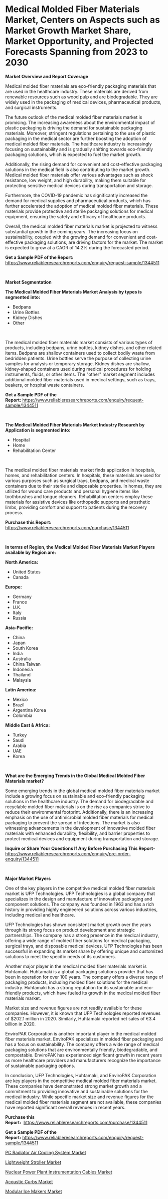 <p><h1>Medical Molded Fiber Materials Market, Centers on Aspects such as Market Growth Market Share, Market Opportunity, and Projected Forecasts Spanning from 2023 to 2030</h1></p><p><strong>Market Overview and Report Coverage</strong></p>
<p><p>Medical molded fiber materials are eco-friendly packaging materials that are used in the healthcare industry. These materials are derived from renewable resources such as wood pulp and are biodegradable. They are widely used in the packaging of medical devices, pharmaceutical products, and surgical instruments.</p><p>The future outlook of the medical molded fiber materials market is promising. The increasing awareness about the environmental impact of plastic packaging is driving the demand for sustainable packaging materials. Moreover, stringent regulations pertaining to the use of plastic packaging in the medical sector are further boosting the adoption of medical molded fiber materials. The healthcare industry is increasingly focusing on sustainability and is gradually shifting towards eco-friendly packaging solutions, which is expected to fuel the market growth.</p><p>Additionally, the rising demand for convenient and cost-effective packaging solutions in the medical field is also contributing to the market growth. Medical molded fiber materials offer various advantages such as shock resistance, low weight, and high durability, making them suitable for protecting sensitive medical devices during transportation and storage.</p><p>Furthermore, the COVID-19 pandemic has significantly increased the demand for medical supplies and pharmaceutical products, which has further accelerated the adoption of medical molded fiber materials. These materials provide protective and sterile packaging solutions for medical equipment, ensuring the safety and efficacy of healthcare products.</p><p>Overall, the medical molded fiber materials market is projected to witness substantial growth in the coming years. The increasing focus on sustainability, coupled with the growing demand for convenient and cost-effective packaging solutions, are driving factors for the market. The market is expected to grow at a CAGR of 14.2% during the forecasted period.</p></p>
<p><strong>Get a Sample PDF of the Report:</strong> <a href="https://www.reliableresearchreports.com/enquiry/request-sample/1344511">https://www.reliableresearchreports.com/enquiry/request-sample/1344511</a></p>
<p>&nbsp;</p>
<p><strong>Market Segmentation</strong></p>
<p><strong>The Medical Molded Fiber Materials Market Analysis by types is segmented into:</strong></p>
<p><ul><li>Bedpans</li><li>Urine Bottles</li><li>Kidney Dishes</li><li>Other</li></ul></p>
<p>&nbsp;</p>
<p><p>The medical molded fiber materials market consists of various types of products, including bedpans, urine bottles, kidney dishes, and other related items. Bedpans are shallow containers used to collect bodily waste from bedridden patients. Urine bottles serve the purpose of collecting urine samples for analysis or temporary storage. Kidney dishes are shallow, kidney-shaped containers used during medical procedures for holding instruments, fluids, or other items. The "other" market segment includes additional molded fiber materials used in medical settings, such as trays, beakers, or hospital waste containers.</p></p>
<p><strong>Get a Sample PDF of the Report:</strong>&nbsp;<a href="https://www.reliableresearchreports.com/enquiry/request-sample/1344511">https://www.reliableresearchreports.com/enquiry/request-sample/1344511</a></p>
<p>&nbsp;</p>
<p><strong>The Medical Molded Fiber Materials Market Industry Research by Application is segmented into:</strong></p>
<p><ul><li>Hospital</li><li>Home</li><li>Rehabilitation Center</li></ul></p>
<p>&nbsp;</p>
<p><p>The medical molded fiber materials market finds application in hospitals, homes, and rehabilitation centers. In hospitals, these materials are used for various purposes such as surgical trays, bedpans, and medical waste containers due to their sterile and disposable properties. In homes, they are utilized for wound care products and personal hygiene items like toothbrushes and tongue cleaners. Rehabilitation centers employ these materials for assistive devices like orthopedic supports and prosthetic limbs, providing comfort and support to patients during the recovery process.</p></p>
<p><strong>Purchase this Report:</strong>&nbsp; <a href="https://www.reliableresearchreports.com/purchase/1344511">https://www.reliableresearchreports.com/purchase/1344511</a></p>
<p>&nbsp;</p>
<p><strong>In terms of Region, the Medical Molded Fiber Materials Market Players available by Region are:</strong></p>
<p>
    <p> <strong> North America: </strong>
        <ul>
            <li>United States</li>
            <li>Canada</li>
        </ul>
        </p> 
    <p> <strong> Europe: </strong>
        <ul>
            <li>Germany</li>
            <li>France</li>
            <li>U.K.</li>
            <li>Italy</li>
            <li>Russia</li>
        </ul>
        </p> 
    <p> <strong> Asia-Pacific: </strong>
        <ul>
            <li>China</li>
            <li>Japan</li>
            <li>South Korea</li>
            <li>India</li>
            <li>Australia</li>
            <li>China Taiwan</li>
            <li>Indonesia</li>
            <li>Thailand</li>
            <li>Malaysia</li>
        </ul>
        </p> 
    <p> <strong> Latin America: </strong>
        <ul>
            <li>Mexico</li>
            <li>Brazil</li>
            <li>Argentina Korea</li>
            <li>Colombia</li>
        </ul>
        </p> 
    <p> <strong> Middle East & Africa: </strong>
        <ul>
            <li>Turkey</li>
            <li>Saudi</li>
            <li>Arabia</li>
            <li>UAE</li>
            <li>Korea</li>
        </ul>
    </p>
    </p>
<p>&nbsp;</p>
<p><strong>What are the Emerging Trends in the Global Medical Molded Fiber Materials market?</strong></p>
<p><p>Some emerging trends in the global medical molded fiber materials market include a growing focus on sustainable and eco-friendly packaging solutions in the healthcare industry. The demand for biodegradable and recyclable molded fiber materials is on the rise as companies strive to reduce their environmental footprint. Additionally, there is an increasing emphasis on the use of antimicrobial molded fiber materials for medical packaging to prevent the spread of infections. The market is also witnessing advancements in the development of innovative molded fiber materials with enhanced durability, flexibility, and barrier properties to protect medical devices and equipment during transportation and storage.</p></p>
<p><strong>Inquire or Share Your Questions If Any Before Purchasing This Report</strong>- <a href="https://www.reliableresearchreports.com/enquiry/pre-order-enquiry/1344511">https://www.reliableresearchreports.com/enquiry/pre-order-enquiry/1344511</a></p>
<p>&nbsp;</p>
<p><strong>Major Market Players</strong></p>
<p><p>One of the key players in the competitive medical molded fiber materials market is UFP Technologies. UFP Technologies is a global company that specializes in the design and manufacture of innovative packaging and component solutions. The company was founded in 1963 and has a rich history in providing highly engineered solutions across various industries, including medical and healthcare.</p><p>UFP Technologies has shown consistent market growth over the years through its strong focus on product development and strategic partnerships. The company has a strong presence in the medical industry, offering a wide range of molded fiber solutions for medical packaging, surgical trays, and disposable medical devices. UFP Technologies has been successful in expanding its market share by offering unique and customized solutions to meet the specific needs of its customers.</p><p>Another major player in the medical molded fiber materials market is Huhtamaki. Huhtamaki is a global packaging solutions provider that has been in operation for over 100 years. The company offers a diverse range of packaging products, including molded fiber solutions for the medical industry. Huhtamaki has a strong reputation for its sustainable and eco-friendly products, which have fueled its growth in the medical molded fiber materials market.</p><p>Market size and revenue figures are not readily available for these companies. However, it is known that UFP Technologies reported revenues of $202.1 million in 2020. Similarly, Huhtamaki reported net sales of €3.4 billion in 2020.</p><p>EnviroPAK Corporation is another important player in the medical molded fiber materials market. EnviroPAK specializes in molded fiber packaging and has a focus on sustainability. The company offers a wide range of medical packaging solutions that are environmentally friendly, biodegradable, and compostable. EnviroPAK has experienced significant growth in recent years as more healthcare providers and manufacturers recognize the importance of sustainable packaging options.</p><p>In conclusion, UFP Technologies, Huhtamaki, and EnviroPAK Corporation are key players in the competitive medical molded fiber materials market. These companies have demonstrated strong market growth and a commitment to providing innovative and sustainable solutions for the medical industry. While specific market size and revenue figures for the medical molded fiber materials segment are not available, these companies have reported significant overall revenues in recent years.</p></p>
<p><strong>Purchase this Report:</strong>&nbsp;&nbsp;<a href="https://www.reliableresearchreports.com/purchase/1344511">https://www.reliableresearchreports.com/purchase/1344511</a></p>
<p></p>
<p><strong>Get a Sample PDF of the Report:</strong>&nbsp;<a href="https://www.reliableresearchreports.com/enquiry/request-sample/1344511">https://www.reliableresearchreports.com/enquiry/request-sample/1344511</a></p>
<p><p><a href="https://github.com/rahu1501/Market-Research-Report-List-1/blob/main/pc-radiator-air-cooling-system-market.md">PC Radiator Air Cooling System Market</a></p><p><a href="https://medium.com/@adityalohrp23/lightweight-stroller-market-size-growth-forecast-2023-2030-854c47b8a5a9">Lightweight Stroller Market</a></p><p><a href="https://www.linkedin.com/pulse/nuclear-power-plant-instrumentation-cables-market-insights-xikve/">Nuclear Power Plant Instrumentation Cables Market</a></p><p><a href="https://github.com/rahu1503/Market-Research-Report-List-1/blob/main/acoustic-curbs-market.md">Acoustic Curbs Market</a></p><p><a href="https://medium.com/@bartlakin/modular-ice-makers-market-size-growth-forecast-2023-2030-66023d4d0107">Modular Ice Makers Market</a></p></p>